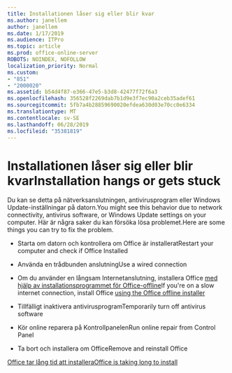 ```yaml
---
title: Installationen låser sig eller blir kvar
ms.author: janellem
author: janellem
ms.date: 1/17/2019
ms.audience: ITPro
ms.topic: article
ms.prod: office-online-server
ROBOTS: NOINDEX, NOFOLLOW
localization_priority: Normal
ms.custom:
- "851"
- "2000020"
ms.assetid: b54d4f87-e366-47e5-b3d8-42477f72f6a3
ms.openlocfilehash: 356528f2269dab7b1d9e3f7ec90a2ceb35adef61
ms.sourcegitcommit: 5fb7a4b28859690020efdea630d03e70cc0e6334
ms.translationtype: MT
ms.contentlocale: sv-SE
ms.lasthandoff: 06/28/2019
ms.locfileid: "35381819"
---
```

# <a name="installation-hangs-or-gets-stuck"></a><span data-ttu-id="6399a-102">Installationen låser sig eller blir kvar</span><span class="sxs-lookup"><span data-stu-id="6399a-102">Installation hangs or gets stuck</span></span>

<span data-ttu-id="6399a-103">Du kan se detta på nätverksanslutningen, antivirusprogram eller Windows Update-inställningar på datorn.</span><span class="sxs-lookup"><span data-stu-id="6399a-103">You might see this behavior due to network connectivity, antivirus software, or Windows Update settings on your computer.</span></span> <span data-ttu-id="6399a-104">Här är några saker du kan försöka lösa problemet.</span><span class="sxs-lookup"><span data-stu-id="6399a-104">Here are some things you can try to fix the problem.</span></span>
  
- <span data-ttu-id="6399a-105">Starta om datorn och kontrollera om Office är installerat</span><span class="sxs-lookup"><span data-stu-id="6399a-105">Restart your computer and check if Office Installed</span></span>

- <span data-ttu-id="6399a-106">Använda en trådbunden anslutning</span><span class="sxs-lookup"><span data-stu-id="6399a-106">Use a wired connection</span></span>

- <span data-ttu-id="6399a-107">Om du använder en långsam Internetanslutning, installera Office [med hjälp av installationsprogrammet för Office-offline](https://support.office.com/article/f0a85fe7-118f-41cb-a791-d59cef96ad1c?wt.mc_id=Alchemy_ClientDIA)[](https://support.office.com/article/f0a85fe7-118f-41cb-a791-d59cef96ad1c?wt.mc_id=Alchemy_ClientDIA.aspx)</span><span class="sxs-lookup"><span data-stu-id="6399a-107">If you're on a slow internet connection, install Office [using the Office offline installer](https://support.office.com/article/f0a85fe7-118f-41cb-a791-d59cef96ad1c?wt.mc_id=Alchemy_ClientDIA)[](https://support.office.com/article/f0a85fe7-118f-41cb-a791-d59cef96ad1c?wt.mc_id=Alchemy_ClientDIA.aspx)</span></span>

- <span data-ttu-id="6399a-108">Tillfälligt inaktivera antivirusprogram</span><span class="sxs-lookup"><span data-stu-id="6399a-108">Temporarily turn off antivirus software</span></span>

- <span data-ttu-id="6399a-109">Kör online reparera på Kontrollpanelen</span><span class="sxs-lookup"><span data-stu-id="6399a-109">Run online repair from Control Panel</span></span>

- <span data-ttu-id="6399a-110">Ta bort och installera om Office</span><span class="sxs-lookup"><span data-stu-id="6399a-110">Remove and reinstall Office</span></span>

[<span data-ttu-id="6399a-111">Office tar lång tid att installera</span><span class="sxs-lookup"><span data-stu-id="6399a-111">Office is taking long to install</span></span>](https://support.office.com/article/0f09f357-3fef-42a6-b8aa-cef4c6c44bdf?wt.mc_id=Alchemy_ClientDIA)
  
